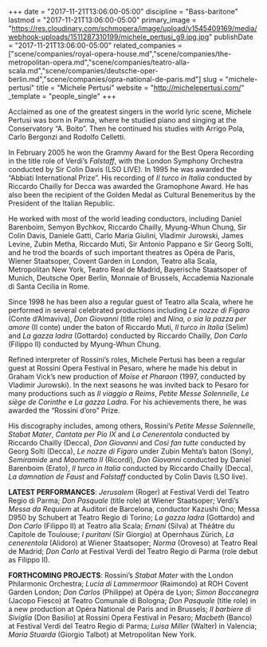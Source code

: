 +++
date = "2017-11-21T13:06:00-05:00"
discipline = "Bass-baritone"
lastmod = "2017-11-21T13:06:00-05:00"
primary_image = "https://res.cloudinary.com/schmopera/image/upload/v1545409169/media/webhook-uploads/1511287310199/michele_pertusi_g9.jpg.jpg"
publishDate = "2017-11-21T13:06:00-05:00"
related_companies = ["scene/companies/royal-opera-house.md","scene/companies/the-metropolitan-opera.md","scene/companies/teatro-alla-scala.md","scene/companies/deutsche-oper-berlin.md","scene/companies/opra-national-de-paris.md"]
slug = "michele-pertusi"
title = "Michele Pertusi"
website = "http://michelepertusi.com/"
_template = "people_single"
+++

Acclaimed as one of the greatest singers in the world lyric scene, Michele Pertusi was born in Parma, where he studied piano and singing at the Conservatory “A. Boito”. Then he continued his studies with Arrigo Pola, Carlo Bergonzi and Rodolfo Celletti.

In February 2005 he won the Grammy Award for the Best Opera Recording in the title role of Verdi’s *Falstaff*, with the London Symphony Orchestra conducted by Sir Colin Davis (LSO LIVE). In 1995 he was awarded the “Abbiati International Prize”. His recording of *Il turco in Italia* conducted by Riccardo Chailly for Decca was awarded the Gramophone Award. He has also been the recipient of the Golden Medal as Cultural Benemeritus by the President of the Italian Republic.

He worked with most of the world leading conductors, including Daniel Barenboim, Semyon Bychkov, Riccardo Chailly, Myung-Whun Chung, Sir Colin Davis, Daniele Gatti, Carlo Maria Giulini, Vladimir Jurowski, James Levine, Zubin Metha, Riccardo Muti, Sir Antonio Pappano e Sir Georg Solti, and he trod the boards of such important theatres as Opéra de Paris, Wiener Staatsoper, Covent Garden in London, Teatro alla Scala, Metropolitan New York, Teatro Real de Madrid, Bayerische Staatsoper of Munich, Deutsche Oper Berlin, Monnaie of Brussels, Accademia Nazionale di Santa Cecilia in Rome.

Since 1998 he has been also a regular guest of Teatro alla Scala, where he performed in several celebrated productions including *Le nozze di Figaro* (Conte d’Almaviva), *Don Giovanni* (title role) and *Nina, o sia la pazza per amore* (Il conte) under the baton of Riccardo Muti, *Il turco in Italia* (Selim) and *La gazza ladra* (Gottardo) conducted by Riccardo Chailly, *Don Carlo* (Filippo II) conducted by Myung-Whun Chung.

Refined interpreter of Rossini’s roles, Michele Pertusi has been a regular guest at Rossini Opera Festival in Pesaro, where he made his debut in Graham Vick’s new production of *Moïse et Pharaon* (1997, conducted by Vladimir Jurowski). In the next seasons he was invited back to Pesaro for many productions such as *Il viaggio a Reims*, *Petite Messe Solennelle*, *Le siège de Corinthe* e *La gazza Ladra*. For his achievements there, he was awarded the “Rossini d’oro” Prize. 

His discography includes, among others, Rossini’s *Petite Messe Solennelle*, *Stabat Mater*, *Cantata per Pio IX* and *La Cenerentola* conducted by Riccardo Chailly (Decca), *Don Giovanni* and *Così fan tutte* conducted by Georg Solti (Decca), *Le nozze di Figaro* under Zubin Mehta’s baton (Sony), *Semiramide* and *Maometto II* (Ricordi), *Don Giovanni* conducted by Daniel Barenboim (Erato), *Il turco in Italia* conducted by Riccardo Chailly (Decca), *La damnation de Faust* and *Falstaff* conducted by Colin Davis (LSO live).

**LATEST PERFORMANCES**: *Jerusalem* (Roger) at Festival Verdi del Teatro Regio di Parma; *Don Pasquale* (title role) at Wiener Staatsoper; Verdi’s *Messa da Requiem* at Auditori de Barcelona, conductor Kazushi Ono; Messa D950 by Schubert at Teatro Regio di Torino; *La gazza ladra* (Gottardo) and *Don Carlo* (Filippo II) at Teatro alla Scala; *Ernani* (Silva) at Théâtre du Capitole de Toulouse; *I puritani* (Sir Giorgio) at Opernhaus Zürich, *La cenerentola* (Alidoro) at Wiener Staatsoper; *Norma* (Oroveso) at Teatro Real de Madrid; *Don Carlo* at Festival Verdi del Teatro Regio di Parma (role debut as Filippo II).

**FORTHCOMING PROJECTS**: Rossini’s *Stabat Mater* with the London Philarmonic Orchestra; *Lucia di Lammermoor* (Raimondo) at ROH Covent Garden London; *Don Carlos* (Philippe) at Opéra de Lyon; *Simon Boccanegra* (Jacopo Fiesco) at Teatro Comunale di Bologna; *Don Pasquale* (title role) in a new production at Opéra National de Paris and in Brussels; *Il barbiere di Siviglia* (Don Basilio) at Rossini Opera Festival in Pesaro; *Macbeth* (Banco) at Festival Verdi del Teatro Regio di Parma; *Luisa Miller* (Walter) in Valencia; *Maria Stuarda* (Giorgio Talbot) at Metropolitan New York. 
